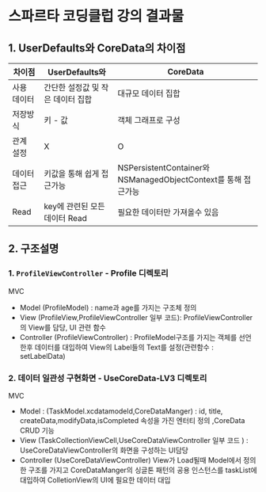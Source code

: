 # 스파르타 코딩클럽 강의  결과물
## 1. UserDefaults와 CoreData의 차이점
|차이점|UserDefaults와|CoreData|
|------|---|---|
|사용 데이터|간단한 설정값 및 작은 데이터 집합|대규모 데이터 집합|
|저장방식|키 - 값| 객체 그래프로 구성|
|관계 설정|X|O|
|데이터 접근|키값을 통해 쉽게 접근가능|NSPersistentContainer와 NSManagedObjectContext를 통해 접근가능|
|Read|key에 관련된 모든 데이터 Read|필요한 데이터만 가져올수 있음|
## 2. 구조설명
### 1. `ProfileViewController` - Profile 디렉토리
MVC
- Model (ProfileModel) : name과 age를 가지는 구조체 정의
- View (ProfileView,ProfileViewController 일부 코드): ProfileViewController의 View를 담당, UI 관련 함수
- Controller (ProfileViewController) : ProfileModel구조를 가지는 객체를 선언한후 데이터를 대입하여 View의 Label들의 Text를 설정(관련함수 : setLabelData)
### 2. 데이터 일관성 구현화면 - UseCoreData-LV3 디렉토리
MVC
- Model : (TaskModel.xcdatamodeld,CoreDataManger) : id, title, createData,modifyData,isCompleted 속성을 가진 엔터티 정의 ,CoreData CRUD 기능
- View (TaskCollectionViewCell,UseCoreDataViewController 일부 코드 ) : UseCoreDataViewController의 화면을 구성하는 UI담당
- Controller (UseCoreDataViewController)
  View가 Load될때 Model에서 정의한 구조를 가지고 CoreDataManger의 싱글톤 패턴의 공용 인스턴스를 taskList에 대입하여 ColletionView의 UI에 필요한 데이터 대입
